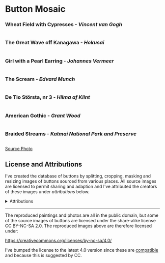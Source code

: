 # Button Mosaic

### Wheat Field with Cypresses - *Vincent van Gogh*

<div about="output_images/wheat-field-with-cypresses.jpg">
	<img src="output_images/wheat-field-with-cypresses.jpg" alt title="16868 buttons" />
	<a rel="license" href="https://creativecommons.org/licenses/by-nc-sa/4.0/"></a>
</div>

### The Great Wave off Kanagawa - *Hokusai*

<div about="output_images/great-wave-off-kanagawa.jpg">
  <img src="output_images/great-wave-off-kanagawa.jpg" alt title="17403 buttons" />
  <a rel="license" href="https://creativecommons.org/licenses/by-nc-sa/4.0/"></a>
</div>

### Girl with a Pearl Earring - *Johannes Vermeer*

<div about="output_images/girl-with-a-pearl-earring.jpg">
  <img src="output_images/girl-with-a-pearl-earring.jpg" alt title="11615 buttons" />
  <a rel="license" href="https://creativecommons.org/licenses/by-nc-sa/4.0/"></a>
</div>

### The Scream - *Edvard Munch*

<div about="output_images/the-scream.jpg">
  <img src="output_images/the-scream.jpg" alt title="38888 buttons" />
  <a rel="license" href="https://creativecommons.org/licenses/by-nc-sa/4.0/"></a>
</div>

### De Tio Största, nr 3 - *Hilma af Klint*

<div about="output_images/de-tio-största-nr-3.jpg">
	<img src="output_images/de-tio-största-nr-3.jpg" alt title="30852 buttons" />
	<a rel="license" href="https://creativecommons.org/licenses/by-nc-sa/4.0/"></a>
</div>

### American Gothic - *Grant Wood*

<div about="output_images/american-gothic.jpg">
  <img src="output_images/american-gothic.jpg" alt title="17502 buttons"/>
  <a rel="license" href="https://creativecommons.org/licenses/by-nc-sa/4.0/"></a>
</div>

### Braided Streams - *Katmai National Park and Preserve*

<div about="output_images/braided-streams.jpg">
	<img src="output_images/braided-streams.jpg" alt title="24675 buttons" />
	<a rel="license" href="https://creativecommons.org/licenses/by-nc-sa/4.0/"></a>
</div>

[Source Photo](https://www.flickr.com/photos/katmainps/43417091514)

## License and Attributions

I've created the database of buttons by splitting, cropping, masking and resizing images of buttons sourced from various places. All source images are licensed to permit sharing and adaption and I've attributed the creators of these images under *attributions* below.

<details><summary>Attributions</summary>
<br/>
<p>I've sourced the images of buttons from the following creators:</p>

<pre>
Creator: <a href="https://www.flickr.com/people/93410621@N05">https://www.flickr.com/people/93410621@N05</a>
License: <a href="https://creativecommons.org/licenses/by-nc-sa/2.0/">https://creativecommons.org/licenses/by-nc-sa/2.0/</a>
</pre>
<pre> 
Creator: <a href="https://www.flickr.com/people/106074308@N06/">https://www.flickr.com/people/106074308@N06/</a>
License: <a href="https://creativecommons.org/licenses/by/2.0/">https://creativecommons.org/licenses/by/2.0/</a>
</pre>
<pre> 
Creator: <a href="https://www.flickr.com/people/volvob12b/">https://www.flickr.com/people/volvob12b/</a>
License: <a href="https://creativecommons.org/publicdomain/zero/1.0/">https://creativecommons.org/publicdomain/zero/1.0/</a>
</pre>
<pre> 
Creator: <a href="https://www.flickr.com/people/twenty_questions">https://www.flickr.com/people/twenty_questions</a>
License: <a href="https://creativecommons.org/licenses/by-nc/2.0/">https://creativecommons.org/licenses/by-nc/2.0/</a>
</pre>
<pre> 
Creator: <a href="https://www.flickr.com/people/markmorgantrinidad">https://www.flickr.com/people/markmorgantrinidad</a>
License: <a href="https://creativecommons.org/licenses/by/2.0/">https://creativecommons.org/licenses/by/2.0/</a>
</pre>
<pre> 
Creator: <a href="https://www.flickr.com/people/presley_m/">https://www.flickr.com/people/presley_m/</a>
License: <a href="https://creativecommons.org/licenses/by-nc-sa/2.0/">https://creativecommons.org/licenses/by-nc-sa/2.0/</a>
</pre>
<pre> 
Creator: <a href="https://www.flickr.com/people/130331218@N03/">https://www.flickr.com/people/130331218@N03/</a>
License: <a href="https://creativecommons.org/licenses/by-nc-sa/2.0/">https://creativecommons.org/licenses/by-nc-sa/2.0/</a>
</pre>
<pre> 
Creator: <a href="https://www.flickr.com/people/mag3737/">https://www.flickr.com/people/mag3737/</a>
License: <a href="https://creativecommons.org/licenses/by-nc-sa/2.0/">https://creativecommons.org/licenses/by-nc-sa/2.0/</a>
</pre>
<pre> 
Creator: <a href="https://www.flickr.com/people/deanhochman/">https://www.flickr.com/people/deanhochman/</a>
License: <a href="https://creativecommons.org/licenses/by/2.0/">https://creativecommons.org/licenses/by/2.0/</a>
</pre>
<pre> 
Creator: <a href="https://www.flickr.com/people/littlelixie/">https://www.flickr.com/people/littlelixie/</a>
License: <a href="https://creativecommons.org/licenses/by-nc/2.0/">https://creativecommons.org/licenses/by-nc/2.0/</a>
</pre>
<pre> 
Creator: <a href="https://www.flickr.com/people/obd-design">https://www.flickr.com/people/obd-design</a>
License: <a href="https://creativecommons.org/licenses/by-nc-sa/2.0/">https://creativecommons.org/licenses/by-nc-sa/2.0/</a>
</pre>
<pre> 
Creator: <a href="https://www.pexels.com/">https://www.pexels.com/</a>
License: <a href="https://creativecommons.org/publicdomain/zero/1.0/">https://creativecommons.org/publicdomain/zero/1.0/</a>
</pre>
<pre> 
Creator: <a href="https://pikrepo.com/">https://pikrepo.com/</a>
License: <a href="https://creativecommons.org/publicdomain/zero/1.0/">https://creativecommons.org/publicdomain/zero/1.0/</a>
</pre>
<pre> 
Creator: <a href="https://pixabay.com/">https://pixabay.com/</a>
License: <a href="https://creativecommons.org/publicdomain/zero/1.0/">https://creativecommons.org/publicdomain/zero/1.0/</a>
</pre>
<pre> 
Creator: <a href="https://pixbay.com/">https://pixbay.com/</a>
License: <a href="https://creativecommons.org/publicdomain/zero/1.0/">https://creativecommons.org/publicdomain/zero/1.0/</a>
</pre>
<pre> 
Creator: <a href="https://pixnio.com/">https://pixnio.com/</a>
License: <a href="https://creativecommons.org/publicdomain/zero/1.0/">https://creativecommons.org/publicdomain/zero/1.0/</a>
</pre>
<pre> 
Creator: <a href="http://www.readyelements.com/">http://www.readyelements.com/</a>
License: <a href="https://creativecommons.org/publicdomain/zero/1.0/">https://creativecommons.org/publicdomain/zero/1.0/</a>
</pre>
<pre> 
Creator: <a href="https://www.flickr.com/people/salvagenation">https://www.flickr.com/people/salvagenation</a>
License: <a href="https://creativecommons.org/licenses/by-nc-sa/2.0/">https://creativecommons.org/licenses/by-nc-sa/2.0/</a>
</pre>
<pre> 
Creator: <a href="https://www.flickr.com/people/14903992@N08">https://www.flickr.com/people/14903992@N08</a>
License: <a href="https://creativecommons.org/licenses/by-nc/2.0/">https://creativecommons.org/licenses/by-nc/2.0/</a>
</pre>
<pre> 
Creator: <a href="https://www.flickr.com/people/shellysblogger/">https://www.flickr.com/people/shellysblogger/</a>
License: <a href="https://creativecommons.org/licenses/by-nc-sa/2.0/">https://creativecommons.org/licenses/by-nc-sa/2.0/</a>
</pre>
<pre> 
Creator: <a href="https://www.flickr.com/people/thevintagesailor/">https://www.flickr.com/people/thevintagesailor/</a>
License: <a href="https://creativecommons.org/licenses/by-nc/2.0/">https://creativecommons.org/licenses/by-nc/2.0/</a>
</pre>
<pre> 
Creator: <a href="https://www.flickr.com/people/23882161@N03/">https://www.flickr.com/people/23882161@N03/</a>
License: <a href="https://creativecommons.org/licenses/by-nc/2.0/">https://creativecommons.org/licenses/by-nc/2.0/</a>
</pre>
<pre> 
Creator: <a href="https://www.flickr.com/people/welshkaren">https://www.flickr.com/people/welshkaren</a>
License: <a href="https://creativecommons.org/licenses/by-nc/2.0/">https://creativecommons.org/licenses/by-nc/2.0/</a>
</pre>
<pre> 
Creator: <a href="https://www.flickr.com/people/30478819@N08/">https://www.flickr.com/people/30478819@N08/</a>
License: <a href="https://creativecommons.org/licenses/by/2.0/">https://creativecommons.org/licenses/by/2.0/</a>
</pre>
</details>

___

The reproduced paintings and photos are all in the public domain, but some of the source images of buttons are licensed under the share-alike license CC BY-NC-SA 2.0. The reproduced images above are therefore licensed under:

<https://creativecommons.org/licenses/by-nc-sa/4.0/>

I've bumped the license to the latest 4.0 version since these are [compatible](https://creativecommons.org/share-your-work/licensing-considerations/compatible-licenses/) and because this is suggested by CC.